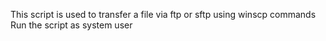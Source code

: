 This script is used to transfer a file via ftp or sftp using winscp commands
Run the script as system user 